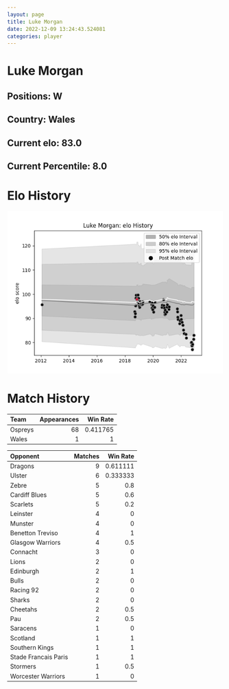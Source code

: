 ```yaml
---  
layout: page  
title: Luke Morgan  
date: 2022-12-09 13:24:43.524081  
categories: player  
---
```

# Luke Morgan

## Positions: W

## Country: Wales

## Current elo: 83.0

## Current Percentile: 8.0

# Elo History


![elo history](history_LukeMorgan.png)
# Match History


| Team    |   Appearances |   Win Rate |
|:--------|--------------:|-----------:|
| Ospreys |            68 |   0.411765 |
| Wales   |             1 |   1        |

| Opponent             |   Matches |   Win Rate |
|:---------------------|----------:|-----------:|
| Dragons              |         9 |   0.611111 |
| Ulster               |         6 |   0.333333 |
| Zebre                |         5 |   0.8      |
| Cardiff Blues        |         5 |   0.6      |
| Scarlets             |         5 |   0.2      |
| Leinster             |         4 |   0        |
| Munster              |         4 |   0        |
| Benetton Treviso     |         4 |   1        |
| Glasgow Warriors     |         4 |   0.5      |
| Connacht             |         3 |   0        |
| Lions                |         2 |   0        |
| Edinburgh            |         2 |   1        |
| Bulls                |         2 |   0        |
| Racing 92            |         2 |   0        |
| Sharks               |         2 |   0        |
| Cheetahs             |         2 |   0.5      |
| Pau                  |         2 |   0.5      |
| Saracens             |         1 |   0        |
| Scotland             |         1 |   1        |
| Southern Kings       |         1 |   1        |
| Stade Francais Paris |         1 |   1        |
| Stormers             |         1 |   0.5      |
| Worcester Warriors   |         1 |   0        |